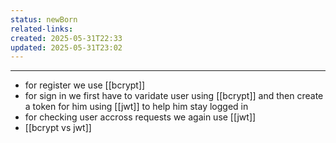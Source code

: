 ```yaml
---
status: newBorn
related-links: 
created: 2025-05-31T22:33
updated: 2025-05-31T23:02
---
```

---

- for register we use [[bcrypt]]
- for sign in we first have to varidate user using [[bcrypt]] and then create a token for him using [[jwt]] to help him stay logged in
- for checking user accross requests we again use [[jwt]]
- [[bcrypt vs jwt]]



